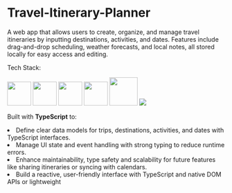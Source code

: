 # Travel-Itinerary-Planner
A web app that allows users to create, organize, and manage travel itineraries by inputting destinations, activities, and dates. Features include drag-and-drop scheduling, weather forecasts, and local notes, all stored locally for easy access and editing.

Tech Stack:

<img src ="https://github.com/super-fz/Social-Media-Dashboard/assets/122122054/2fdb809d-7c0c-4d10-9e37-8c753f58418f" height = "55">
<img src ="https://github.com/user-attachments/assets/32481355-9279-4606-b121-6feb83043fc3" height = "55">
<img src ="https://github.com/super-fz/Social-Media-Dashboard/assets/122122054/f744032c-55b2-460e-b068-254829613310" height = "55">
<img src ="https://github.com/user-attachments/assets/74c98220-8d26-44c9-b021-487035464433" height = "55">
<img src ="https://github.com/user-attachments/assets/c5064ede-1a89-410b-ad57-a3e4f0e07abb" height = "65">


<img src ="https://github.com/user-attachments/assets/bf7a65dd-dbb4-42ff-b3e0-883d55d9b272">



Built with <b>TypeScript</b> to:

<li>Define clear data models for trips, destinations, activities, and dates with TypeScript interfaces.</li>
<li>Manage UI state and event handling with strong typing to reduce runtime errors.</li>
<li>Enhance maintainability, type safety and scalability for future features like sharing itineraries or syncing with calendars.</li>
<li>Build a reactive, user-friendly interface with TypeScript and native DOM APIs or lightweight</li>
